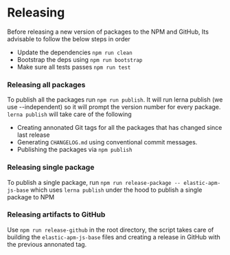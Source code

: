 # Releasing

Before releasing a new version of packages to the NPM and GitHub, Its advisable to follow the below steps in order

- Update the dependencies `npm run clean`
- Bootstrap the deps using `npm run bootstrap`
- Make sure all tests passes `npm run test`

### Releasing all packages

To publish all the packages run `npm run publish`. It will run lerna publish (we use --independent) so it will prompt the version number for
every package. `lerna publish` will take care of the following

- Creating annonated Git tags for all the packages that has changed since last release
- Generating `CHANGELOG.md` using conventional commit messages.
- Publishing the packages via `npm publish`

### Releasing single package

To publish a single package, run `npm run release-package -- elastic-apm-js-base` which uses `lerna publish` under the hood to publish a single package to NPM

### Releasing artifacts to GitHub

Use `npm run release-github` in the root directory, the script takes care of building the `elastic-apm-js-base` files and creating a release in GitHub with the previous annonated tag.
